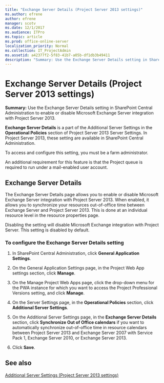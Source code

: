 ```yaml
---
title: "Exchange Server Details (Project Server 2013 settings)"
ms.author: efrene
author: efrene
manager: scotv
ms.date: 12/1/2017
ms.audience: ITPro
ms.topic: article
ms.prod: office-online-server
localization_priority: Normal
ms.collection: IT_ProjectAdmin
ms.assetid: a42377f2-5f83-41b7-a05b-df1db3b49411
description: "Summary: Use the Exchange Server Details setting in SharePoint Central Administration to enable or disable Microsoft Exchange Server integration with Project Server 2013."
---
```


# Exchange Server Details (Project Server 2013 settings)
 
 **Summary:** Use the Exchange Server Details setting in SharePoint Central Administration to enable or disable Microsoft Exchange Server integration with Project Server 2013.
  
 **Exchange Server Details** is a part of the Additional Server Settings in the **Operational Policies** section of Project Server 2013 Server Settings. In Project Server 2013, these setting are available in SharePoint Central Administration.
  
To access and configure this setting, you must be a farm administrator.
  
An additional requirement for this feature is that the Project queue is required to run under a mail-enabled user account.
  
## Exchange Server Details

The Exchange Server Details page allows you to enable or disable Microsoft Exchange Server integration with Project Server 2013. When enabled, it allows you to synchronize your resources out-of-office time between Exchange Server and Project Server 2013. This is done at an individual resource level in the resource properties page. 
  
Disabling the setting will disable Microsoft Exchange integration with Project Server. This setting is disabled by default.
  
### To configure the Exchange Server Details setting

1. In SharePoint Central Administration, click **General Application Settings**.
    
2. On the General Application Settings page, in the Project Web App settings section, click **Manage**.
    
3. On the Manage Project Web Apps page, click the drop-down menu for the PWA instance for which you want to access the Project Professional Versions setting, and click **Manage**.
    
4. On the Server Settings page, in the **Operational Policies** section, click **Additional Server Settings**.
    
5. On the Additional Server Settings page, in the **Exchange Server Details** section, click **Synchronize Out of Office calendars** if you want to automatically synchronize out-of-office time in resource calendars between Project Server 2013 and Exchange Server 2007 with Service Pack 1, Exchange Server 2010, or Exchange Server 2013.
    
6. Click **Save**.
    
## See also

#### 

[Additional Server Settings (Project Server 2013 settings)](additional-server-settings-project-server-2013-settings.md)

